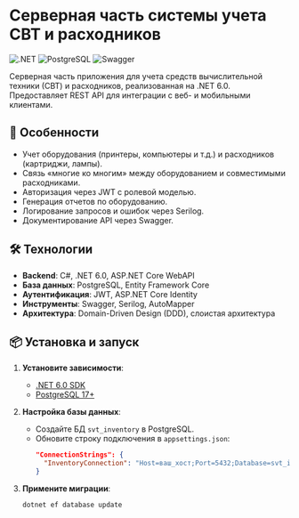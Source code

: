 # Серверная часть системы учета СВТ и расходников

![.NET](https://img.shields.io/badge/.NET-6.0-blue)
![PostgreSQL](https://img.shields.io/badge/PostgreSQL-17.2-blue)
![Swagger](https://img.shields.io/badge/Swagger-3.0-green)

Серверная часть приложения для учета средств вычислительной техники (СВТ) и расходников, реализованная на .NET 6.0.  
Предоставляет REST API для интеграции с веб- и мобильными клиентами.

## 🚀 Особенности

- Учет оборудования (принтеры, компьютеры и т.д.) и расходников (картриджи, лампы).
- Связь «многие ко многим» между оборудованием и совместимыми расходниками.
- Авторизация через JWT с ролевой моделью.
- Генерация отчетов по оборудованию.
- Логирование запросов и ошибок через Serilog.
- Документирование API через Swagger.

## 🛠 Технологии

- **Backend**: C#, .NET 6.0, ASP.NET Core WebAPI
- **База данных**: PostgreSQL, Entity Framework Core
- **Аутентификация**: JWT, ASP.NET Core Identity
- **Инструменты**: Swagger, Serilog, AutoMapper
- **Архитектура**: Domain-Driven Design (DDD), слоистая архитектура

## 📦 Установка и запуск

1. **Установите зависимости**:
   - [.NET 6.0 SDK](https://dotnet.microsoft.com/download)
   - [PostgreSQL 17+](https://www.postgresql.org/download/)

2. **Настройка базы данных**:
   - Создайте БД `svt_inventory` в PostgreSQL.
   - Обновите строку подключения в `appsettings.json`:
     ```json
     "ConnectionStrings": {
       "InventoryConnection": "Host=ваш_хост;Port=5432;Database=svt_inventory;Username=ваш_логин;Password=ваш_пароль"
     }
     ```

3. **Примените миграции**:
   ```bash
   dotnet ef database update
